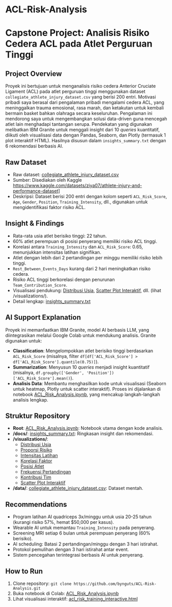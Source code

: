 # ACL-Risk-Analysis

# Capstone Project: Analisis Risiko Cedera ACL pada Atlet Perguruan Tinggi

## Project Overview
Proyek ini bertujuan untuk menganalisis risiko cedera Anterior Cruciate Ligament (ACL) pada atlet perguruan tinggi menggunakan dataset `collegiate_athlete_injury_dataset.csv` yang berisi 200 entri. Motivasi pribadi saya berasal dari pengalaman pribadi mengalami cedera ACL, yang meninggalkan trauma emosional, rasa marah, dan ketakutan untuk kembali bermain basket bahkan olahraga secara keseluruhan. Pengalaman ini mendorong saya untuk mengembangkan solusi data-driven guna mencegah atlet lain menghadapi tantangan serupa. Pendekatan yang digunakan melibatkan IBM Granite untuk menggali insight dari 10 *queries* kuantitatif, diikuti oleh visualisasi data dengan Pandas, Seaborn, dan Plotly (termasuk 1 plot interaktif HTML). Hasilnya disusun dalam `insights_summary.txt` dengan 6 rekomendasi berbasis AI.

## Raw Dataset
- Raw dataset: [collegiate_athlete_injury_dataset.csv](data/collegiate_athlete_injury_dataset.csv)
- Sumber: Disediakan oleh Kaggle https://www.kaggle.com/datasets/ziya07/athlete-injury-and-performance-dataset]
- Deskripsi: Dataset berisi 200 entri dengan kolom seperti `ACL_Risk_Score`, `Age`, `Gender`, `Position`, `Training_Intensity`, dll., digunakan untuk mengidentifikasi faktor risiko ACL.

## Insight & Findings
- Rata-rata usia atlet berisiko tinggi: 22 tahun.
- 60% atlet perempuan di posisi penyerang memiliki risiko ACL tinggi.
- Korelasi antara `Training_Intensity` dan `ACL_Risk_Score`: 0.65, menunjukkan intensitas latihan signifikan.
- Atlet dengan lebih dari 2 pertandingan per minggu memiliki risiko lebih tinggi.
- `Rest_Between_Events_Days` kurang dari 2 hari meningkatkan risiko cedera.
- Risiko ACL tinggi berkorelasi dengan penurunan `Team_Contribution_Score`.
- Visualisasi pendukung: [Distribusi Usia](visualizations/acl_age_distribution_enhanced.png), [Scatter Plot Interaktif](visualizations/acl_risk_training_interactive.html), dll. (lihat /visualizations/).
- Detail lengkap: [insights_summary.txt](docs/insights_summary.txt)

## AI Support Explanation
Proyek ini memanfaatkan IBM Granite, model AI berbasis LLM, yang diintegrasikan melalui Google Colab untuk mendukung analisis. Granite digunakan untuk:
- **Classification**: Mengelompokkan atlet berisiko tinggi berdasarkan `ACL_Risk_Score` (misalnya, filter `df[df['ACL_Risk_Score'] > df['ACL_Risk_Score'].quantile(0.75)]`).
- **Summarization**: Menyusun 10 *queries* menjadi insight kuantitatif (misalnya, `df.groupby(['Gender', 'Position'])['ACL_Risk_Score'].mean()`).
- **Analisis Data**: Membantu menghasilkan kode untuk visualisasi (Seaborn untuk heatmap, Plotly untuk scatter interaktif). Proses ini dijalankan di notebook [ACL_Risk_Analysis.ipynb](ACL_Risk_Analysis.ipynb), yang mencakup langkah-langkah analisis lengkap.

## Struktur Repository
- **Root**: [ACL_Risk_Analysis.ipynb](ACL_Risk_Analysis.ipynb): Notebook utama dengan kode analisis.
- **/docs/**: [insights_summary.txt](docs/insights_summary.txt): Ringkasan insight dan rekomendasi.
- **/visualizations/**:
  - [Distribusi Usia](visualizations/acl_age_distribution_enhanced.png)
  - [Proporsi Risiko](visualizations/acl_risk_proportion.png)
  - [Intensitas Latihan](visualizations/acl_risk_training.png)
  - [Korelasi Faktor](visualizations/acl_correlation_heatmap.png)
  - [Posisi Atlet](visualizations/acl_risk_position_boxplot.png)
  - [Frekuensi Pertandingan](visualizations/acl_risk_match_count.png)
  - [Kontribusi Tim](visualizations/acl_team_contribution.png)
  - [Scatter Plot Interaktif](visualizations/acl_risk_training_interactive.html)
- **/data/**: [collegiate_athlete_injury_dataset.csv](data/collegiate_athlete_injury_dataset.csv): Dataset mentah.

## Recommendations
- Program latihan AI quadriceps 3x/minggu untuk usia 20-25 tahun (kurangi risiko 57%, hemat $50,000 per kasus).
- Wearable AI untuk memantau `Training_Intensity` pada penyerang.
- Screening MRI setiap 6 bulan untuk perempuan penyerang (60% berisiko).
- AI scheduling: Batasi 2 pertandingan/minggu dengan 3 hari istirahat.
- Protokol pemulihan dengan 3 hari istirahat antar event.
- Sistem pencegahan terintegrasi berbasis AI untuk penyerang.

## How to Run
1. Clone repository: `git clone https://github.com/bynguts/ACL-Risk-Analysis.git`
2. Buka notebook di Colab: [ACL_Risk_Analysis.ipynb](ACL_Risk_Analysis.ipynb)
3. Lihat visualisasi interaktif: [acl_risk_training_interactive.html](visualizations/acl_risk_training_interactive.html)
